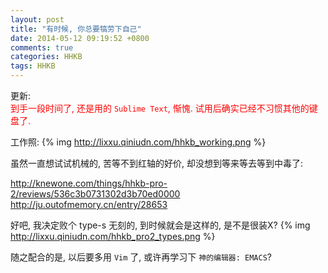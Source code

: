 ```yaml
---
layout: post
title: "有时候, 你总要犒劳下自己"
date: 2014-05-12 09:19:52 +0800
comments: true
categories: HHKB
tags: HHKB
---
```

更新:<br />
<font color="red">到手一段时间了, 还是用的 `Sublime Text`, 惭愧.
试用后确实已经不习惯其他的键盘了.
</font>

工作照:
{% img http://lixxu.qiniudn.com/hhkb_working.png %}

虽然一直想试试机械的, 苦等不到红轴的好价, 却没想到等来等去等到中毒了:

<http://knewone.com/things/hhkb-pro-2/reviews/536c3b0731302d3b70ed0000>
<http://ju.outofmemory.cn/entry/28653>

好吧, 我决定败个 type-s 无刻的, 到时候就会是这样的, 是不是很装X?
{% img http://lixxu.qiniudn.com/hhkb_pro2_types.png %}

随之配合的是, 以后要多用 `Vim` 了, 或许再学习下 `神的编辑器: EMACS`?
